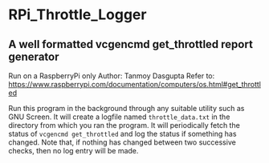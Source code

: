 # RPi_Throttle_Logger
## A well formatted vcgencmd get_throttled report generator

Run on a RaspberryPi only
Author: Tanmoy Dasgupta
Refer to: https://www.raspberrypi.com/documentation/computers/os.html#get_throttled

Run this program in the background through any suitable utility such as GNU Screen. 
It will create a logfile named `throttle_data.txt` in the directory from which you ran 
the program. It will periodically fetch the status of `vcgencmd get_throttled` 
and log the status if something has changed. Note that, if nothing has changed 
between two successive checks, then no log entry will be made.
